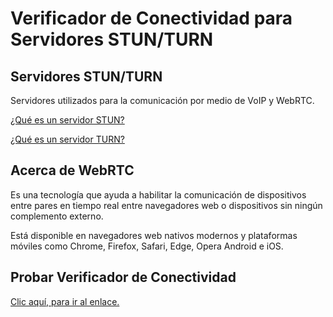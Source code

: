 # Verificador de Conectividad para Servidores STUN/TURN

## Servidores STUN/TURN

Servidores utilizados para la comunicación por medio de VoIP y WebRTC.

[¿Qué es un servidor STUN?](https://es.wikipedia.org/wiki/STUN "Servidor STUN")

[¿Qué es un servidor TURN?](https://en.wikipedia.org/wiki/Traversal_Using_Relays_around_NAT "Servidor TURN (Información en Inglés)")

## Acerca de WebRTC

Es una tecnología que ayuda a habilitar la comunicación de dispositivos entre pares en tiempo real entre navegadores web o dispositivos sin ningún complemento externo.

Está disponible en navegadores web nativos modernos y plataformas móviles como Chrome, Firefox, Safari, Edge, Opera Android e iOS.

## Probar Verificador de Conectividad

[Clic aquí, para ir al enlace.](https://jhonatandevperu.github.io/stun-turn-srvtester-app-javascript/)
